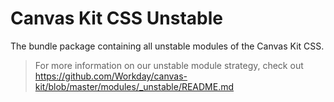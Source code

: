 # Canvas Kit CSS Unstable

The bundle package containing all unstable modules of the Canvas Kit CSS.

> For more information on our unstable module strategy, check out
> https://github.com/Workday/canvas-kit/blob/master/modules/_unstable/README.md
